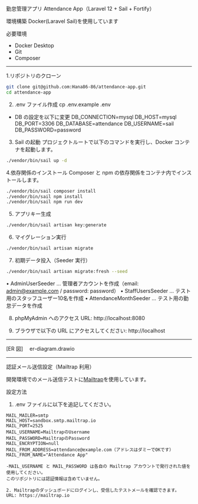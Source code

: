 勤怠管理アプリ
Attendance App（Laravel 12 + Sail + Fortify）

環境構築
Docker(Laravel Sail)を使用しています

必要環境

-   Docker Desktop
-   Git
-   Composer

---

1.リポジトリのクローン

```bash
git clone git@github.com:Hana86-86/attendance-app.git
cd attendance-app
```

2. .env ファイル作成
   cp .env.example .env

-   DB の設定を以下に変更
    DB_CONNECTION=mysql
    DB_HOST=mysql
    DB_PORT=3306
    DB_DATABASE=attendance
    DB_USERNAME=sail
    DB_PASSWORD=password

3. Sail の起動
   プロジェクトルートで以下のコマンドを実行し、Docker コンテナを起動します。

```bash
./vendor/bin/sail up -d
```

4.依存関係のインストール
Composer と npm の依存関係をコンテナ内でインストールします。

```bash
./vendor/bin/sail composer install
./vendor/bin/sail npm install
./vendor/bin/sail npm run dev
```

5. アプリキー生成

```bash
./vendor/bin/sail artisan key:generate
```

6. マイグレーション実行

```bash
./vendor/bin/sail artisan migrate
```

7. 初期データ投入（Seeder 実行）

```bash
./vendor/bin/sail artisan migrate:fresh --seed
```
•	AdminUserSeeder … 管理者アカウントを作成（email: admin@example.com / password: password）
•	StaffUsersSeeder … テスト用のスタッフユーザー10名を作成
•	AttendanceMonthSeeder … テスト用の勤怠データを作成


8. phpMyAdmin へのアクセス
   URL: http://localhost:8080


9. ブラウザで以下の URL にアクセスしてください:
   http://localhost

---

[ER 図]　 er-diagram.drawio

----

認証メール送信設定（Mailtrap 利用）

開発環境でのメール送信テストに[Mailtrap](https://mailtrap.io)を使用しています。

設定方法

1. .env ファイルに以下を追記してください。

```env
MAIL_MAILER=smtp
MAIL_HOST=sandbox.smtp.mailtrap.io
MAIL_PORT=2525
MAIL_USERNAME=MailtrapのUsername
MAIL_PASSWORD=MailtrapのPassword
MAIL_ENCRYPTION=null
MAIL_FROM_ADDRESS=attendance@example.com（アドレスはダミーでOKです）
MAIL_FROM_NAME="Attendance App"

-MAIL_USERNAME と MAIL_PASSWORD は各自の Mailtrap アカウントで発行された値を使用してください。
このリポジトリには認証情報は含めていません。

2. Mailtrapのダッシュボードにログインし、受信したテストメールを確認できます。
URL: https://mailtrap.io

```
